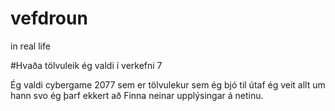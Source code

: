 # vefdroun

in real life

#Hvaða tölvuleik ég valdi í verkefni 7

Ég valdi cybergame 2077 sem er tölvulekur sem ég bjó til
útaf ég veit allt um hann svo ég þarf ekkert að 
Finna neinar upplýsingar á netinu.
